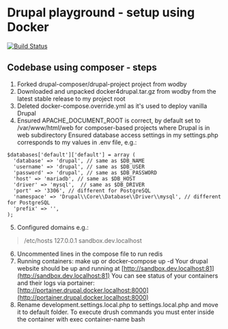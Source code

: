# Drupal playground - setup using Docker

[![Build Status](https://travis-ci.org/wodby/docker4drupal.svg?branch=master)](https://travis-ci.org/wodby/docker4drupal)

## Codebase using composer - steps
1. Forked drupal-composer/drupal-project project from wodby
2. Downloaded and unpacked docker4drupal.tar.gz from wodby from the latest stable release to my project root
3. Deleted docker-compose.override.yml as it's used to deploy vanilla Drupal
4. Ensured APACHE_DOCUMENT_ROOT is correct, by default set to /var/www/html/web for composer-based projects where Drupal is in web subdirectory
Ensured database access settings in my settings.php corresponds to my values in .env file, e.g.:

```
$databases['default']['default'] = array (
  'database' => 'drupal', // same as $DB_NAME
  'username' => 'drupal', // same as $DB_USER
  'password' => 'drupal', // same as $DB_PASSWORD
  'host' => 'mariadb', // same as $DB_HOST
  'driver' => 'mysql',  // same as $DB_DRIVER
  'port' => '3306', // different for PostgreSQL
  'namespace' => 'Drupal\\Core\\Database\\Driver\\mysql', // different for PostgreSQL
  'prefix' => '',
);
```

5. Configured domains e.g.:
> /etc/hosts 127.0.0.1 sandbox.dev.localhost
6. Uncommented lines in the compose file to run redis
7. Running containers: make up or docker-compose up -d
Your drupal website should be up and running at [http://sandbox.dev.localhost:81](http://sandbox.dev.localhost:81)
You can see status of your containers and their logs via portainer: [http://portainer.drupal.docker.localhost:8000](http://portainer.drupal.docker.localhost:8000)
8. Rename development.settings.local.php to settings.local.php and move it to default folder. To execute drush commands you must enter inside the container with exec container-name bash

